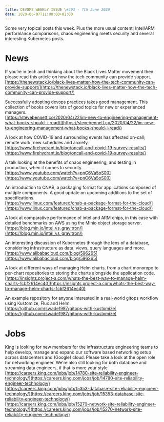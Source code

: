 ```yaml
---
title: DEVOPS WEEKLY ISSUE \#493 - 7th June 2020 
date: 2020-06-07T11:08:03+01:00
---
```


Some very topical posts this week. Plus the more usual content; Intel/ARM performance comparisons, chaos engineering meets security and several interesting Kubernetes posts.


News
====

If you’re in tech and thinking about the Black Lives Matter movement then please read this article on how the tech community can provide support.
<br>[https://thenewstack.io/black-lives-matter-how-the-tech-community-can-provide-support/](https://thenewstack.io/black-lives-matter-how-the-tech-community-can-provide-support/)


Successfully adopting devops practices takes good management. This collection of books covers lots of good topics for new or experienced managers.
<br>[https://stevebennett.co/2020/04/22/im-new-to-engineering-management-what-books-should-i-read/](https://stevebennett.co/2020/04/22/im-new-to-engineering-management-what-books-should-i-read/)


A look at how COVID-19 and surrounding events has affected on-call; remote work, new schedules and anxiety.
<br>[https://www.firehydrant.io/blog/oncall-and-covid-19-survey-results/](https://www.firehydrant.io/blog/oncall-and-covid-19-survey-results/)


A talk looking at the benefits of chaos engineering, and testing in production, when it comes to security.
<br>[https://www.youtube.com/watch?v=pnC6Va5oS00](https://www.youtube.com/watch?v=pnC6Va5oS00)


An introduction to CNAB, a packaging format for applications composed of multiple components. A good update on upcoming additions to the set of specifications.
<br>[https://www.linux.com/featured/cnab-a-package-format-for-the-cloud/](https://www.linux.com/featured/cnab-a-package-format-for-the-cloud/)


A look at comparative performance of intel and ARM chips, in this case with detailed benchmarks on AWS using the Minio object storage server.
<br>[https://blog.min.io/intel_vs_gravitron/](https://blog.min.io/intel_vs_gravitron/)


An interesting discussion of Kubernetes through the lens of a database, considering infrastructure as data, views, query languages and more.
<br>[https://www.alibabacloud.com/blog/596265](https://www.alibabacloud.com/blog/596265)


A look at different ways of managing Helm charts, from a chart monorepo to per-chart repositories to storing the charts alongside the application code.
<br>[https://insights.project-a.com/whats-the-best-way-to-manage-helm-charts-1cbf2614ec40](https://insights.project-a.com/whats-the-best-way-to-manage-helm-charts-1cbf2614ec40)


An example repository for anyone interested in a real-world gitops workflow using Kustomize, Flux and Helm.
<br>[https://github.com/swade1987/gitops-with-kustomize](https://github.com/swade1987/gitops-with-kustomize)


Jobs
====

King is looking for new members for the infrastructure engineering teams to help develop, manage and expand our software based networking setup across datacenters and (Google) cloud. Please take a look at the open role for networking engineer. We're also still looking for both database and streaming data engineers, if that is more your style.
<br>[https://careers.king.com/jobs/job/14780-site-reliability-engineer-technology/](https://careers.king.com/jobs/job/14780-site-reliability-engineer-technology/)
<br>[https://careers.king.com/jobs/job/15353-database-site-reliability-engineer-technology/](https://careers.king.com/jobs/job/15353-database-site-reliability-engineer-technology/)
<br>[https://careers.king.com/jobs/job/15270-network-site-reliability-engineer-technology/](https://careers.king.com/jobs/job/15270-network-site-reliability-engineer-technology/)




